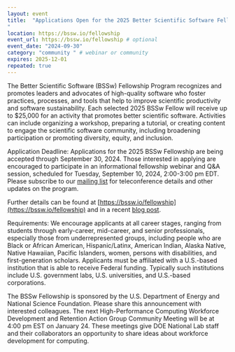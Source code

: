 ```yaml
---
layout: event
title:  "Applications Open for the 2025 Better Scientific Software Fellowship
"
location: https://bssw.io/fellowship
event_url: https://bssw.io/fellowship # optional
event_date: "2024-09-30"
category: "community " # webinar or community
expires: 2025-12-01
repeated: true
---
```

The Better Scientific Software (BSSw) Fellowship Program recognizes and promotes leaders and 
advocates of high-quality software who foster practices, processes, and tools that help to improve 
scientific productivity and software sustainability. Each selected 2025 BSSw Fellow will receive up to 
$25,000 for an activity that promotes better scientific software. Activities can include organizing a workshop, 
preparing a tutorial, or creating content to engage the scientific software community, including broadening participation 
or promoting diversity, equity, and inclusion.

Application Deadline: Applications for the 2025 BSSw Fellowship are being accepted through September 30, 2024. 
Those interested in applying are encouraged to participate in an informational fellowship webinar and Q&A session, 
scheduled for Tuesday, September 10, 2024, 2:00-3:00 pm EDT. Please subscribe to our 
[mailing list](https://bssw.io/pages/receive-our-email-digest) for teleconference details and other updates on the program.

Further details can be found at [https://bssw.io/fellowship](https://bssw.io/fellowship) and in a recent [blog post](https://urldefense.us/v2/url?u=https-3A__bssw.io_blog-5Fposts_applications-2Dopen-2Dfor-2Dthe-2D2025-2Dbssw-2Dfellowship-2Dprogram&d=DwMFaQ&c=v4IIwRuZAmwupIjowmMWUmLasxPEgYsgNI-O7C4ViYc&r=-ngtCUis22iiYAdjP8LEfTWrLNnaYf_ADw18q1UN1RY&m=Bkn4bl1rU39yd_4Zms1tPO43FZWQw0XJxDOw7x_IoFvmuBFT8pF9CeBcB0Ww_T-G&s=aNH1CrFSIjzDLKpc0Zy2qKGcMiCCgjLJaycp5rsehps&e=).

Requirements: We encourage applicants at all career stages, ranging from students 
through early-career, mid-career, and senior professionals, especially those from 
underrepresented groups, including people who are Black or African American, 
Hispanic/Latinx, American Indian, Alaska Native, Native Hawaiian, Pacific Islanders, 
women, persons with disabilities, and first-generation scholars. Applicants 
must be affiliated with a U.S.-based institution that is able to receive Federal 
funding. Typically such institutions include U.S. government labs, U.S. universities, and U.S.-based corporations.


The BSSw Fellowship is sponsored by the U.S. Department of Energy and National Science Foundation. Please share this announcement with interested colleagues.
The next High-Performance Computing Workforce Development and Retention Action Group Community Meeting will be at 4:00 pm EST on January 24.
These meetings give DOE National Lab staff and their collaborators an opportunity to share ideas about workforce development for computing.

